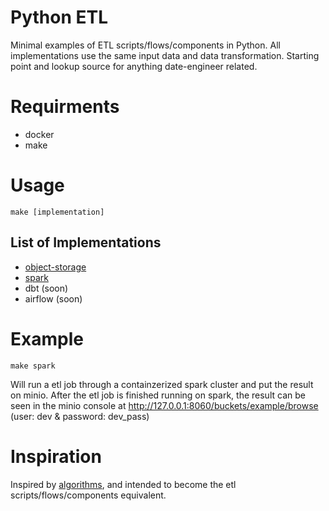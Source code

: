 Python ETL 
=========================================

Minimal examples of ETL scripts/flows/components in Python. All implementations use the same input data and data transformation. Starting point and lookup source for anything date-engineer related.

# Requirments

- docker
- make

# Usage

```
make [implementation]
```

## List of Implementations

- [object-storage](object-storage/main.py)
- [spark](spark/main.py)
- dbt (soon)
- airflow (soon)

# Example

```
make spark
```
Will run a etl job through a containzerized spark cluster and put the result on minio. After the etl job is finished running on spark, the result can be seen in the minio console at http://127.0.0.1:8060/buckets/example/browse (user: dev & password: dev_pass)

# Inspiration

Inspired by [algorithms](https://github.com/keon/algorithms), and intended to become the etl scripts/flows/components equivalent.

